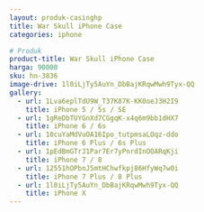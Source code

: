 ```yaml
---
layout: produk-casinghp
title: War Skull iPhone Case
categories: iphone

# Produk
product-title: War Skull iPhone Case
harga: 90000
sku: hn-3836
image-drive: 1l0iLjTy5AuYn_DbBajKRqwMwh9Tyx-QQ
gallery:
  - url: 1Lva6eplTdU9W_T37K87K-KK0oeJ3H2I9
    title: iPhone 5 / 5s / SE
  - url: 1gReDbTUYGnXd7CGgqK-x4q6m9bb1dHX7
    title: iPhone 6 / 6s
  - url: 10cuYaMdVuOA16Ipo_tutpmsaLOqz-ddo
    title: iPhone 6 Plus / 6s Plus
  - url: 1pEdBmGTrJ1Par7Er7yPnrdInOOARqKji
    title: iPhone 7 / 8
  - url: 12551hOPbnJ5mtHChwfkpj86HfyWq7w0i
    title: iPhone 7 Plus / 8 Plus
  - url: 1l0iLjTy5AuYn_DbBajKRqwMwh9Tyx-QQ
    title: iPhone X
---
```

